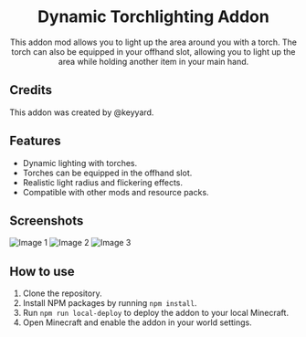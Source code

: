 <div align="center">
<h1> Dynamic Torchlighting Addon </h1>

This addon mod allows you to light up the area around you with a torch. The torch can also be equipped in your offhand slot, allowing you to light up the area while holding another item in your main hand.

</div>

## Credits

This addon was created by @keyyard.

## Features

- Dynamic lighting with torches.
- Torches can be equipped in the offhand slot.
- Realistic light radius and flickering effects.
- Compatible with other mods and resource packs.

## Screenshots

![Image 1](image1.png)
![Image 2](image2.png)
![Image 3](image3.png)

## How to use

1. Clone the repository.
2. Install NPM packages by running `npm install`.
3. Run `npm run local-deploy` to deploy the addon to your local Minecraft.
4. Open Minecraft and enable the addon in your world settings.
